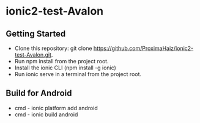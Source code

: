 # ionic2-test-Avalon

## Getting Started
* Clone this repository: git clone https://github.com/ProximaHaiz/ionic2-test-Avalon.git.
* Run npm install from the project root.
* Install the ionic CLI (npm install -g ionic)
* Run ionic serve in a terminal from the project root.

## Build for Android
* cmd -  ionic platform add android
* cmd -  ionic build android
